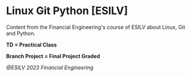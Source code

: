 # Linux Git Python [ESILV]

Content from the Financial Engineering's course of ESILV about Linux, Git and Python.

**TD = Practical Class**

**Branch Project = Final Project Graded**

*@ESILV 2023 Financial Engineering*
